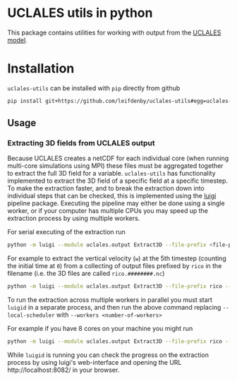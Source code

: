 # UCLALES utils in python

This package contains utilities for working with output from the [UCLALES
model](https://github.com/uclales/uclales).

# Installation

`uclales-utils` can be installed with `pip` directly from github

```bash
pip install git+https://github.com/leifdenby/uclales-utils#egg=uclales-utils
```

## Usage

### Extracting 3D fields from UCLALES output

Because UCLALES creates a netCDF for each individual core (when running
multi-core simulations using MPI) these files must be aggregated together to
extract the full 3D field for a variable. `uclales-utils` has functionality
implemented to extract the 3D field of a specific field at a specific timestep.
To make the extraction faster, and to break the extraction down into individual
steps that can be checked, this is implemented using the
[luigi](https://github.com/spotify/luigi) pipeline package. Executing the
pipeline may either be done using a single worker, or if your computer has
multiple CPUs you may speed up the extraction process by using multiple workers.

For serial executing of the extraction run

```bash
python -m luigi --module uclales.output Extract3D --file-prefix <file-prefix> --tn <timestep> --var-name <variable> --local-scheduler
```

For example to extract the vertical velocity (`w`) at the 5th timestep
(counting the initial time at `0`) from a collecting of output files prefixed
by `rico` in the filename (i.e. the 3D files are called `rico.########.nc`)

```bash
python -m luigi --module uclales.output Extract3D --file-prefix rico --tn 5 --var-name w --local-scheduler
```

To run the extraction across multiple workers in parallel you must start
`luigid` in a separate process, and then run the above command replacing
`--local-scheduler` with `--workers <number-of-workers>`

For example if you have 8 cores on your machine you might run

```bash
python -m luigi --module uclales.output Extract3D --file-prefix rico --tn 5 --var-name w --workers 8
```

While `luigid` is running you can check the progress on the extraction process
by using luigi's web-interface and opening the URL http://localhost:8082/ in your
browser.
